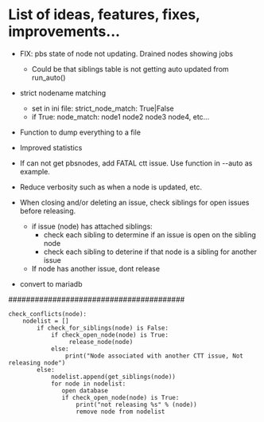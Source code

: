 # List of ideas, features, fixes, improvements...


* FIX: pbs state of node not updating. Drained nodes showing jobs
  * Could be that siblings table is not getting auto updated from run_auto()

* strict nodename matching
  * set in ini file: strict_node_match: True|False
  * if True: node_match: node1 node2 node3 node4, etc...

* Function to dump everything to a file
* Improved statistics
* If can not get pbsnodes, add FATAL ctt issue. Use function in --auto as example.
* Reduce verbosity such as when a node is updated, etc.

* When closing and/or deleting an issue, check siblings for open issues before releasing.
  * if issue (node) has attached siblings:
    * check each sibling to determine if an issue is open on the sibling node
    * check each sibling to deterine if that node is a sibling for another issue
  * If node has another issue, dont release

* convert to mariadb 


########################################
```
check_conflicts(node):
	nodelist = []
        if check_for_siblings(node) is False:
            if check_open_node(node) is True:
                 release_node(node)
            else:
                print("Node associated with another CTT issue, Not releasing node")
        else:
            nodelist.append(get_siblings(node))
            for node in nodelist:
               open database
               if check_open_node(node) is True:
                   print("not releasing %s" % (node))
                   remove node from nodelist
```                

